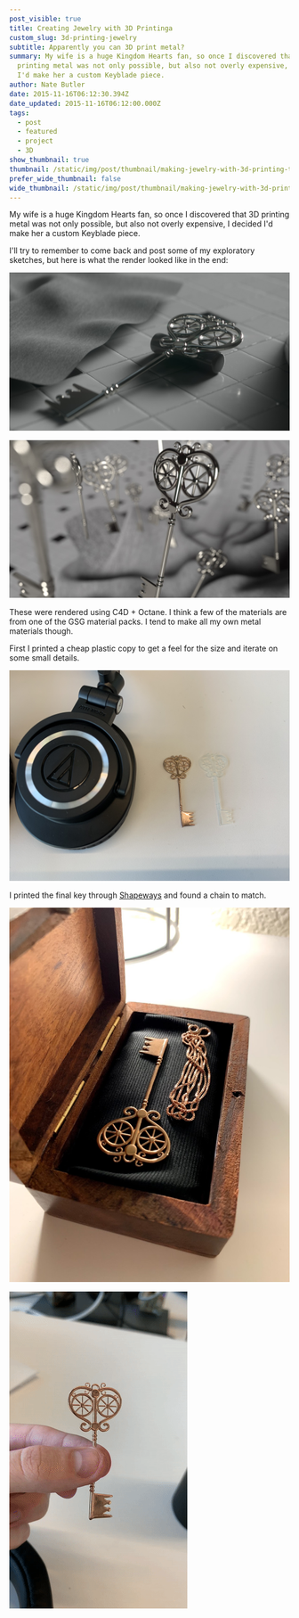 ```yaml
---
post_visible: true
title: Creating Jewelry with 3D Printinga
custom_slug: 3d-printing-jewelry
subtitle: Apparently you can 3D print metal?
summary: My wife is a huge Kingdom Hearts fan, so once I discovered that 3D
  printing metal was not only possible, but also not overly expensive, I decided
  I'd make her a custom Keyblade piece.
author: Nate Butler
date: 2015-11-16T06:12:30.394Z
date_updated: 2015-11-16T06:12:00.000Z
tags:
  - post
  - featured
  - project
  - 3D
show_thumbnail: true
thumbnail: /static/img/post/thumbnail/making-jewelry-with-3d-printing-thumbnail-1x1.jpg
prefer_wide_thumbnail: false
wide_thumbnail: /static/img/post/thumbnail/making-jewelry-with-3d-printing-thumbnail-2x1.jpg
---
```


My wife is a huge Kingdom Hearts fan, so once I discovered that 3D printing metal was not only possible, but also not overly expensive, I decided I'd make her a custom Keyblade piece.

I'll try to remember to come back and post some of my exploratory sketches, but here is what the render looked like in the end:

![](/static/img/604588753fdb244e04e47e20_emc_test.jpg)

![](/static/img/604588f4a750bf39b64f0c2e_1432.jpg)

These were rendered using C4D + Octane. I think a few of the materials are from one of the GSG material packs. I tend to make all my own metal materials though.

First I printed a cheap plastic copy to get a feel for the size and iterate on some small details.

![](/static/img/60458ad47914e40a5f9786c6_img_0460.jpg)

I printed the final key through [Shapeways](https://www.shapeways.com/) and found a chain to match.

![](/static/img/60458a217f4f0738e4383d9e_img_0531.jpg)

![](/static/img/60458aa42205df690e2e48cd_ezgif-2-e53e6f075123_small.gif)
